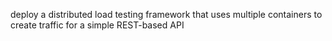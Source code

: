 deploy a distributed load testing framework that uses multiple containers to create traffic for a simple REST-based API